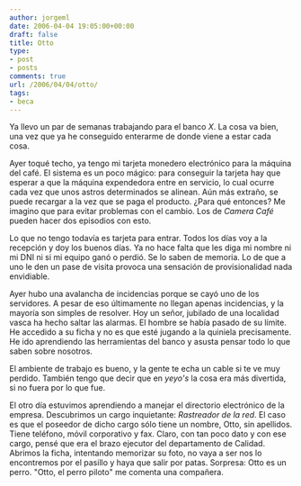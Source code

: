 ```yaml
---
author: jorgeml
date: 2006-04-04 19:05:00+00:00
draft: false
title: Otto
type: 
- post
- posts
comments: true
url: /2006/04/04/otto/
tags:
- beca
---
```


Ya llevo un par de semanas trabajando para el banco _X_. La cosa va bien, una vez que ya he conseguido enterarme de donde viene a estar cada cosa.

Ayer toqué techo, ya tengo mi tarjeta monedero electrónico para la máquina del café. El sistema es un poco mágico: para conseguir la tarjeta hay que esperar a que la máquina expendedora entre en servicio, lo cual ocurre cada vez que unos astros determinados se alinean. Aún más extraño, se puede recargar a la vez que se paga el producto. ¿Para qué entonces? Me imagino que para evitar problemas con el cambio. Los de _Camera Café_ pueden hacer dos episodios con esto.

Lo que no tengo todavía es tarjeta para entrar. Todos los días voy a la recepción y doy los buenos días. Ya no hace falta que les diga mi nombre ni mi DNI ni si mi equipo ganó o perdió. Se lo saben de memoria. Lo de que a uno le den un pase de visita provoca una sensación de provisionalidad nada envidiable.

Ayer hubo una avalancha de incidencias porque se cayó uno de los servidores. A pesar de eso últimamente no llegan apenas incidencias, y la mayoría son simples de resolver. Hoy un señor, jubilado de una localidad vasca ha hecho saltar las alarmas. El hombre se había pasado de su límite. He accedido a su ficha y no es que esté jugando a la quiniela precisamente. He ido aprendiendo las herramientas del banco y asusta pensar todo lo que saben sobre nosotros.

El ambiente de trabajo es bueno, y la gente te echa un cable si te ve muy perdido. También tengo que decir que en _yeyo's_ la cosa era más divertida, si no fuera por lo que fue.

El otro día estuvimos aprendiendo a manejar el directorio electrónico de la empresa. Descubrimos un cargo inquietante: _Rastreador de la red_. El caso es que el poseedor de dicho cargo sólo tiene un nombre, Otto, sin apellidos. Tiene teléfono, móvil corporativo y fax. Claro, con tan poco dato y con ese cargo, pensé que era el brazo ejecutor del departamento de Calidad. Abrimos la ficha, intentando memorizar su foto, no vaya a ser nos lo encontremos por el pasillo y haya que salir por patas. Sorpresa: Otto es un perro. "Otto, el perro piloto" me comenta una compañera.
